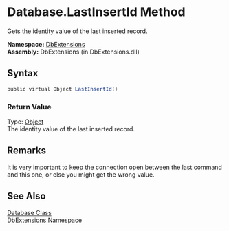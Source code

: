 Database.LastInsertId Method
============================
Gets the identity value of the last inserted record.

**Namespace:** [DbExtensions][1]  
**Assembly:** DbExtensions (in DbExtensions.dll)

Syntax
------

```csharp
public virtual Object LastInsertId()
```

### Return Value
Type: [Object][2]  
The identity value of the last inserted record.

Remarks
-------
 It is very important to keep the connection open between the last command and this one, or else you might get the wrong value. 

See Also
--------
[Database Class][3]  
[DbExtensions Namespace][1]  

[1]: ../README.md
[2]: http://msdn.microsoft.com/en-us/library/e5kfa45b
[3]: README.md